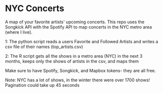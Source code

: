 # NYC Concerts
A map of  your favorite artists' upcoming concerts. This repo uses the Songkick API with the Spotify API to map concerts in the NYC metro area (where I live). 

1: The python script reads a users Favorite and Followed Artists and writes a csv file of their names (top_artists.csv)

2: The R script gets all the shows in a metro area (NYC) in the next 3 months, keeps only the shows of artists in the csv, and maps them

Make sure to have Spotify, Songkick, and Mapbox tokens- they are all free. 

Note: NYC has a lot of shows, in the winter there were over 1700 shows! Pagination could take up 45 seconds
